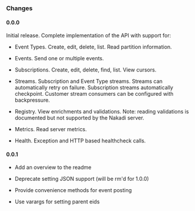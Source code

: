 ### Changes

#### 0.0.0

Initial release. Complete implementation of the API with support for: 

- Event Types. Create, edit, delete, list. Read partition information.

- Events. Send one or multiple events.

- Subscriptions. Create, edit, delete, find, list. View cursors.

- Streams. Subscription and Event Type streams. Streams can automatically retry on failure. 
Subscription streams automatically checkpoint. Customer stream consumers can be configured 
with backpressure.

- Registry. View enrichments and validations. Note: reading validations is documented but not 
supported by the Nakadi server.

- Metrics. Read server metrics.

- Health. Exception and HTTP based healthcheck calls.

#### 0.0.1

- Add an overview to the readme

- Deprecate setting JSON support (will be rm'd for 1.0.0)

- Provide convenience methods for event posting

- Use varargs for setting parent eids


